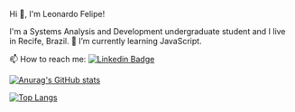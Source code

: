Hi 👋,  I'm Leonardo Felipe!

I'm a Systems Analysis and Development undergraduate student and I live in Recife, Brazil.
🌱 I’m currently learning JavaScript.
 
 📫 How to reach me: 
 [![Linkedin Badge](https://img.shields.io/badge/-LinkedIn-blue?style=flat-square&logo=Linkedin&logoColor=white&link=https://www.linkedin.com/in/leonardoofelipe//)](https://www.linkedin.com/in/leonardoofelipe/)

<!--
🔭 I’m currently working on TRE-PE.

 
-->
<!--

My Profile in Coding Challenges Websites: <br> 
[![Linkedin Badge](https://img.shields.io/badge/HackerEarth-%232C3454.svg?&style=for-the-badge&logo=HackerEarth&logoColor=Blue&link=https://www.hackerearth.com/@leonardofelipe//)](https://www.hackerearth.com/@leonardofelipe) [![Linkedin Badge](https://img.shields.io/badge/-Hackerrank-2EC866?style=for-the-badge&logo=HackerRank&logoColor=white&link=https://www.hackerrank.com/leonardo_felipe//)](https://www.hackerrank.com/leonardo_felipe)



Blog: <br> 
[![Linkedin Badge](https://img.shields.io/badge/Medium-12100E?style=for-the-badge&logo=medium&logoColor=white&link=https://medium.com/@leonardo.felipe//)](https://medium.com/@leonardo.felipe) [![Linkedin Badge](https://img.shields.io/badge/dev.to-0A0A0A?style=for-the-badge&logo=devdotto&logoColor=white&link=https://dev.to/leonardo_felipe//)](https://dev.to/leonardo_felipe)



UI Portfolio: <br> 
[![Linkedin Badge](https://img.shields.io/badge/-Behance-blue?style=for-the-badge&logo=behance&logoColor=white&link=https://www.behance.net/leonardo-felipe//)](https://www.behance.net/leonardo-felipe)

-->


[![Anurag's GitHub stats](https://github-readme-stats.vercel.app/api?username=leonardo-felipe&theme=vue-dark)](https://github.com/leonardo-felipe)

[![Top Langs](https://github-readme-stats.vercel.app/api/top-langs/?username=leonardo-felipe&layout=compact&theme=vue-dark)](https://github.com/leonardo-felipe/github-readme-stats)
